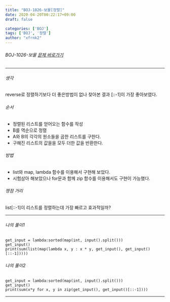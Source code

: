 ```yaml
---
title: "BOJ-1026-보물[정렬]"
date: 2020-04-20T00:22:17+09:00
draft: false

categories: ['BOJ']
tags: ['BOJ', '정렬']
author: "xfrnk2"
---
```

###### BOJ-1026-보물 [문제 바로가기](https://www.acmicpc.net/problem/1026)
---
  

###### 생각
reverse로 정렬하기보다 더 좋은방법이 없나 찾아본 결과 [::-1]이 가장 좋아보였다.

###### 순서
- 정렬된 리스트를 얻어오는 함수를 작성
- B를 역순으로 정렬
- A와 B의 각각의 원소들을 곱한 리스트를 구한다.
- 구해진 리스트의 값을을 모두 더한 값을 반환한다.

###### 방법

+ list와 map, lambda 함수를 이용해서 구현해 보았다.
+ 시험삼아 해보았으나 for문과 함께 zip 함수를 이용해서도 구현이 가능했다.


###### 쟁점 거리
list[::-1]이 리스트를 정렬하는데 가장 빠르고 효과적일까? 
  
--- 

###### 나의 풀이1
~~~
get_input = lambda:sorted(map(int, input().split()))
get_input()
print(sum(list(map(lambda x, y : x * y, get_input(), get_input()[::-1]))))
~~~
###### 나의 풀이2
~~~
get_input = lambda:sorted(map(int, input().split()))
get_input()
print(sum(x*y for x, y in zip(get_input(), get_input()[::-1])))
~~~
---  
  